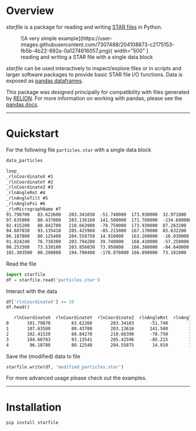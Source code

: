 # Overview

*starfile* is a package for reading and writing
[STAR files](https://en.wikipedia.org/wiki/Self-defining_Text_Archive_and_Retrieval) in Python.

<figure markdown>
  ![A very simple example](https://user-images.githubusercontent.com/7307488/204108873-c2175153-fb5b-4b22-892a-0a1274616057.png){ width="500" }
  <figcaption>reading and writing a STAR file with a single data block</figcaption>
</figure>

*starfile* can be used interactively to inspect/explore files or in 
scripts and larger software packages to provide basic STAR file I/O functions.
Data is exposed as
[pandas dataframes](https://pandas.pydata.org/docs/user_guide/dsintro.html#dataframe).

This package was designed principally for compatibility with files generated by
[RELION](https://www3.mrc-lmb.cam.ac.uk/relion/index.php/Main_Page).
For more information on working with pandas, please see the
[pandas docs](https://pandas.pydata.org/docs/user_guide/10min.html).


---
# Quickstart
For the following file `particles.star` with a single data block

```txt
data_particles

loop_
_rlnCoordinateX #1
_rlnCoordinateY #2
_rlnCoordinateZ #3
_rlnAngleRot #4
_rlnAngleTilt #5
_rlnAnglePsi #6
_rlnMicrographName #7
91.798700	83.622600	203.341030	-51.740000	173.930000	32.971000	01_10.00Apx.mrc
97.635800	80.437000	203.136160	141.500000	171.760000	-134.680000	01_10.00Apx.mrc
92.415200	88.842700	210.663900	-78.750000	173.930000	87.263200	01_10.00Apx.mrc
94.607830	93.135410	205.425960	-85.215000	167.170000	85.632200	01_10.00Apx.mrc
86.187800	80.125400	204.558750	14.910000	163.260000	-16.030000	01_10.00Apx.mrc
91.824240	76.738300	203.794280	39.740000	168.410000	-57.250000	01_10.00Apx.mrc
98.253300	73.530100	203.856030	73.950000	166.380000	-84.640000	01_10.00Apx.mrc
101.303500	80.290800	194.790400	-178.878000	166.090000	73.181000	01_10.00Apx.mrc
```

Read the file

```python
import starfile
df = starfile.read('particles.star')
```

Interact with the data

```python
df['rlnCoordinateX'] += 10
df.head()
```
```txt
   rlnCoordinateX  rlnCoordinateY  rlnCoordinateZ  rlnAngleRot  rlnAngleTilt  rlnAnglePsi rlnMicrographName
0       101.79870        83.62260       203.34103      -51.740        173.93      32.9710   01_10.00Apx.mrc
1       107.63580        80.43700       203.13616      141.500        171.76    -134.6800   01_10.00Apx.mrc
2       102.41520        88.84270       210.66390      -78.750        173.93      87.2632   01_10.00Apx.mrc
3       104.60783        93.13541       205.42596      -85.215        167.17      85.6322   01_10.00Apx.mrc
4        96.18780        80.12540       204.55875       14.910        163.26     -16.0300   01_10.00Apx.mrc
```

Save the (modified) data to file

```python
starfile.write(df, 'modified_particles.star')
```

For more advanced usage please check out the examples.

---

# Installation

```shell
pip install starfile
```
